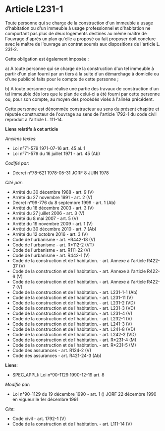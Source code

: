 # Article L231-1

Toute personne qui se charge de la construction d'un immeuble à usage d'habitation ou d'un immeuble à usage professionnel et
d'habitation ne comportant pas plus de deux logements destinés au même maître de l'ouvrage d'après un plan qu'elle a proposé
ou fait proposer doit conclure avec le maître de l'ouvrage un contrat soumis aux dispositions de l'article L. 231-2. 

Cette obligation est également imposée : 

a) A toute personne qui se charge de la construction d'un tel immeuble à partir d'un plan fourni par un tiers à la suite d'un
démarchage à domicile ou d'une publicité faits pour le compte de cette personne ; 

b) A toute personne qui réalise une partie des travaux de construction d'un tel immeuble dès lors que le plan de celui-ci a
été fourni par cette personne ou, pour son compte, au moyen des procédés visés à l'alinéa précédent. 

Cette personne est dénommée constructeur au sens du présent chapitre et réputée constructeur de l'ouvrage au sens de
l'article 1792-1 du code civil reproduit à l'article L. 111-14.

**Liens relatifs à cet article**

_Anciens textes_:

  - Loi n°71-579 1971-07-16 art. 45 al. 1
  - Loi n°71-579 du 16 juillet 1971 - art. 45 (Ab)

_Codifié par_:

  - Décret n°78-621 1978-05-31 JORF 8 JUIN 1978

_Cité par_:

  - Arrêté du 30 décembre 1988 - art. 9 (V)
  - Arrêté du 27 novembre 1991 - art. 2 (V)
  - Décret n°99-776 du 8 septembre 1999 - art. 1 (Ab)
  - Arrêté du 18 décembre 2003 - art. 3 (V)
  - Arrêté du 27 juillet 2006 - art. 3 (V)
  - Arrêté du 8 mai 2007 - art. 5 (V)
  - Arrêté du 19 novembre 2009 - art. 1 (V)
  - Arrêté du 30 décembre 2010 - art. 7 (Ab)
  - Arrêté du 12 octobre 2016 - art. 3 (V)
  - Code de l'urbanisme - art. *R442-18 (V)
  - Code de l'urbanisme - art. R*112-2 (VT)
  - Code de l'urbanisme - art. R111-22 (V)
  - Code de l'urbanisme - art. R442-1 (V)
  - Code de la construction et de l'habitation. - art. Annexe à l'article R422-37 (V)
  - Code de la construction et de l'habitation. - art. Annexe à l'article R422-6 (V)
  - Code de la construction et de l'habitation. - art. Annexe à l'article R422-7 (V)
  - Code de la construction et de l'habitation. - art. L231-1-1 (Ab)
  - Code de la construction et de l'habitation. - art. L231-11 (V)
  - Code de la construction et de l'habitation. - art. L231-2 (VD)
  - Code de la construction et de l'habitation. - art. L231-3 (VD)
  - Code de la construction et de l'habitation. - art. L231-4 (V)
  - Code de la construction et de l'habitation. - art. L232-1 (V)
  - Code de la construction et de l'habitation. - art. L241-3 (V)
  - Code de la construction et de l'habitation. - art. L241-8 (VD)
  - Code de la construction et de l'habitation. - art. L242-2 (VD)
  - Code de la construction et de l'habitation. - art. R*231-4 (M)
  - Code de la construction et de l'habitation. - art. R*231-5 (M)
  - Code des assurances - art. R124-2 (V)
  - Code des assurances - art. R421-24-3 (Ab)

**Liens**:

  - SPEC_APPLI: Loi n°90-1129 1990-12-19 art. 8

_Modifié par_:

  - Loi n°90-1129 du 19 décembre 1990 - art. 1 () JORF 22 décembre 1990 en vigueur le 1er décembre 1991

_Cite_:

  - Code civil - art. 1792-1 (V)
  - Code de la construction et de l'habitation. - art. L111-14 (V)
